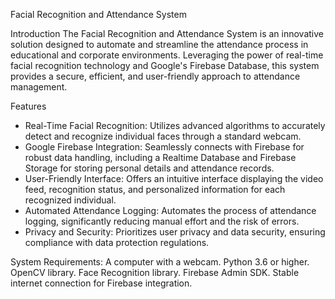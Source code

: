 Facial Recognition and Attendance System

Introduction
The Facial Recognition and Attendance System is an innovative solution designed to automate and streamline the attendance process in educational and corporate environments. Leveraging the power of real-time facial recognition technology and Google's Firebase Database, this system provides a secure, efficient, and user-friendly approach to attendance management.

Features
- Real-Time Facial Recognition: Utilizes advanced algorithms to accurately detect and recognize individual faces through a standard webcam.
- Google Firebase Integration: Seamlessly connects with Firebase for robust data handling, including a Realtime Database and Firebase Storage for storing personal details and attendance records.
- User-Friendly Interface: Offers an intuitive interface displaying the video feed, recognition status, and personalized information for each recognized individual.
- Automated Attendance Logging: Automates the process of attendance logging, significantly reducing manual effort and the risk of errors.
- Privacy and Security: Prioritizes user privacy and data security, ensuring compliance with data protection regulations.

System Requirements:
A computer with a webcam.
Python 3.6 or higher.
OpenCV library.
Face Recognition library.
Firebase Admin SDK.
Stable internet connection for Firebase integration.
